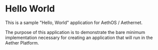 # Hello World

This is a sample "Hello, World" application for AethOS / Aethernet.

The purpose of this application is to demonstrate the bare minimum implementation necessary for creating an application that will run in the Aether Platform.
